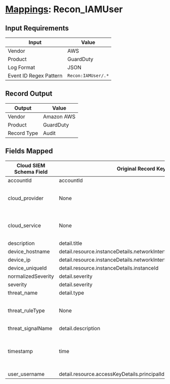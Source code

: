 # [Mappings](README.md): Recon_IAMUser

## Input Requirements

|Input|Value|
|-----|-----|
|Vendor|AWS|
|Product|GuardDuty|
|Log Format|JSON|
|Event ID Regex Pattern|`Recon:IAMUser/.*`|

## Record Output

|Output|Value|
|------|-----|
|Vendor|Amazon AWS|
|Product|GuardDuty|
|Record Type|Audit|

## Fields Mapped

|Cloud SIEM Schema Field|Original Record Key|Notes|
|-----------------------|-------------------|-----|
|accountId|accountId||
|cloud_provider|None|The static text `AWS` is populated in this schema field.|
|cloud_service|None|The static text `GuardDuty` is populated in this schema field.|
|description|detail.title||
|device_hostname|detail.resource.instanceDetails.networkInterfaces.1.privateDnsName||
|device_ip|detail.resource.instanceDetails.networkInterfaces.1.privateIpAddress||
|device_uniqueId|detail.resource.instanceDetails.instanceId||
|normalizedSeverity|detail.severity||
|severity|detail.severity||
|threat_name|detail.type||
|threat_ruleType|None|The static text `direct` is populated in this schema field.|
|threat_signalName|detail.description||
|timestamp|time|We expect the orginal record value of `time` is in the format `yyyy-MM-dd'T'HH:mm:ss'Z'`|
|user_username|detail.resource.accessKeyDetails.principalId||

